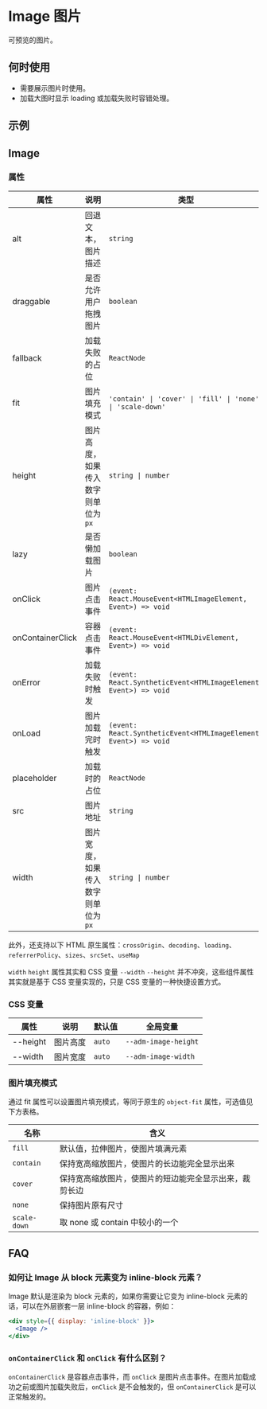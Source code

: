 # Image 图片

可预览的图片。

## 何时使用

- 需要展示图片时使用。
- 加载大图时显示 loading 或加载失败时容错处理。

## 示例

<code src="./demos/demo1.tsx"></code>

<code src="./demos/demo2.tsx" debug></code>

## Image

### 属性

| 属性 | 说明 | 类型 | 默认值 |
| --- | --- | --- | --- |
| alt | 回退文本，图片描述 | `string` | - |
| draggable | 是否允许用户拖拽图片 | `boolean` | `false` |
| fallback | 加载失败的占位 | `ReactNode` | 默认占位 |
| fit | 图片填充模式 | `'contain' \| 'cover' \| 'fill' \| 'none' \| 'scale-down'` | `'fill'` |
| height | 图片高度，如果传入数字则单位为 `px` | `string \| number` | - |
| lazy | 是否懒加载图片 | `boolean` | `false` |
| onClick | 图片点击事件 | `(event: React.MouseEvent<HTMLImageElement, Event>) => void` | - |
| onContainerClick | 容器点击事件 | `(event: React.MouseEvent<HTMLDivElement, Event>) => void` | - |
| onError | 加载失败时触发 | `(event: React.SyntheticEvent<HTMLImageElement, Event>) => void` | - |
| onLoad | 图片加载完时触发 | `(event: React.SyntheticEvent<HTMLImageElement, Event>) => void` | - |
| placeholder | 加载时的占位 | `ReactNode` | 默认占位 |
| src | 图片地址 | `string` | - |
| width | 图片宽度，如果传入数字则单位为 `px` | `string \| number` | - |

此外，还支持以下 HTML 原生属性：`crossOrigin`、`decoding`、`loading`、`referrerPolicy`、`sizes`、`srcSet`、`useMap`

`width` `height` 属性其实和 CSS 变量 `--width` `--height` 并不冲突，这些组件属性其实就是基于 CSS 变量实现的，只是 CSS 变量的一种快捷设置方式。

### CSS 变量

| 属性     | 说明     | 默认值 | 全局变量             |
| -------- | -------- | ------ | -------------------- |
| --height | 图片高度 | `auto` | `--adm-image-height` |
| --width  | 图片宽度 | `auto` | `--adm-image-width`  |

### 图片填充模式

通过 fit 属性可以设置图片填充模式，等同于原生的 `object-fit` 属性，可选值见下方表格。

| 名称         | 含义                                                   |
| ------------ | ------------------------------------------------------ |
| `fill`       | 默认值，拉伸图片，使图片填满元素                       |
| `contain`    | 保持宽高缩放图片，使图片的长边能完全显示出来           |
| `cover`      | 保持宽高缩放图片，使图片的短边能完全显示出来，裁剪长边 |
| `none`       | 保持图片原有尺寸                                       |
| `scale-down` | 取 none 或 contain 中较小的一个                        |

## FAQ

### 如何让 Image 从 block 元素变为 inline-block 元素？

Image 默认是渲染为 block 元素的，如果你需要让它变为 inline-block 元素的话，可以在外层嵌套一层 inline-block 的容器，例如：

```jsx
<div style={{ display: 'inline-block' }}>
  <Image />
</div>
```

### `onContainerClick` 和 `onClick` 有什么区别？

`onContainerClick` 是容器点击事件，而 `onClick` 是图片点击事件。在图片加载成功之前或图片加载失败后，`onClick` 是不会触发的，但 `onContainerClick` 是可以正常触发的。
